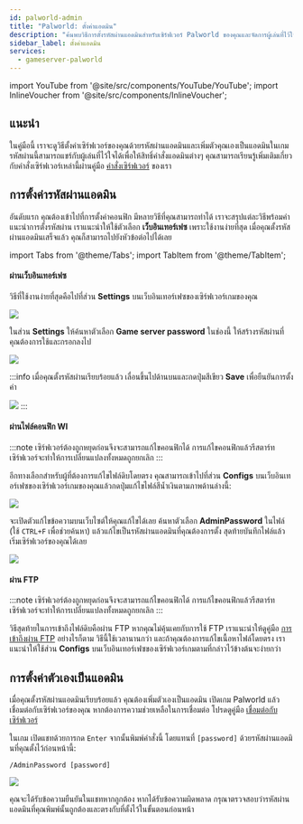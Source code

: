 ```yaml
---
id: palworld-admin
title: "Palworld: ตั้งค่าแอดมิน"
description: "ค้นพบวิธีการตั้งรหัสผ่านแอดมินสำหรับเซิร์ฟเวอร์ Palworld ของคุณและจัดการผู้เล่นที่ไว้ใจได้อย่างมีประสิทธิภาพ → เรียนรู้เพิ่มเติมตอนนี้"
sidebar_label: ตั้งค่าแอดมิน
services:
  - gameserver-palworld
---
```


import YouTube from '@site/src/components/YouTube/YouTube';
import InlineVoucher from '@site/src/components/InlineVoucher';


## แนะนำ
ในคู่มือนี้ เราจะดูวิธีตั้งค่าเซิร์ฟเวอร์ของคุณด้วยรหัสผ่านแอดมินและเพิ่มตัวคุณเองเป็นแอดมินในเกม รหัสผ่านนี้สามารถแชร์กับผู้เล่นที่ไว้ใจได้เพื่อให้สิทธิ์คำสั่งแอดมินต่างๆ คุณสามารถเรียนรู้เพิ่มเติมเกี่ยวกับคำสั่งเซิร์ฟเวอร์เหล่านี้ผ่านคู่มือ [คำสั่งเซิร์ฟเวอร์](palworld-server-commands.md) ของเรา
<YouTube videoId="SDZC4-FEdNM" imageSrc="https://screensaver01.zap-hosting.com/index.php/s/ramgExKNxeLeDdL/preview" title="ตั้งค่าเซิร์ฟเวอร์ Palworld ในแค่ 1 นาที!" description="รู้สึกเข้าใจมากขึ้นเมื่อเห็นของจริง? เราจัดให้! ดำดิ่งสู่คลิปวิดีโอที่อธิบายทุกอย่างให้คุณ ไม่ว่าคุณจะรีบหรือชอบเรียนรู้แบบสนุกๆ!"/>

<InlineVoucher />

## การตั้งค่ารหัสผ่านแอดมิน

อันดับแรก คุณต้องเข้าไปที่การตั้งค่าคอนฟิก มีหลายวิธีที่คุณสามารถทำได้ เราจะสรุปแต่ละวิธีพร้อมคำแนะนำการตั้งรหัสผ่าน เราแนะนำให้ใช้ตัวเลือก **เว็บอินเทอร์เฟซ** เพราะใช้งานง่ายที่สุด เมื่อคุณตั้งรหัสผ่านแอดมินเสร็จแล้ว คุณก็สามารถไปยังหัวข้อต่อไปได้เลย

import Tabs from '@theme/Tabs';
import TabItem from '@theme/TabItem';

<Tabs>
<TabItem value="settings" label="ผ่านเว็บอินเทอร์เฟซ" default>

#### ผ่านเว็บอินเทอร์เฟซ

วิธีที่ใช้งานง่ายที่สุดคือไปที่ส่วน **Settings** บนเว็บอินเทอร์เฟซของเซิร์ฟเวอร์เกมของคุณ

![](https://screensaver01.zap-hosting.com/index.php/s/QDPzFgWRrfB49HB/preview)

ในส่วน **Settings** ให้ค้นหาตัวเลือก **Game server password** ในช่องนี้ ให้สร้างรหัสผ่านที่คุณต้องการใช้และกรอกลงไป

![](https://github.com/zaphosting/docs/assets/42719082/dadbd22b-2fd9-42e1-be71-f6d28a3f2938)

:::info
เมื่อคุณตั้งรหัสผ่านเรียบร้อยแล้ว เลื่อนขึ้นไปด้านบนและกดปุ่มสีเขียว **Save** เพื่อยืนยันการตั้งค่า

![](https://github.com/zaphosting/docs/assets/42719082/5a4f5ab1-8079-4b20-96a6-36e4aca2e28e)
:::

</TabItem>

<TabItem value="configs" label="ผ่านไฟล์คอนฟิก WI">

#### ผ่านไฟล์คอนฟิก WI

:::note
เซิร์ฟเวอร์ต้องถูกหยุดก่อนจึงจะสามารถแก้ไขคอนฟิกได้ การแก้ไขคอนฟิกแล้วรีสตาร์ทเซิร์ฟเวอร์จะทำให้การเปลี่ยนแปลงทั้งหมดถูกยกเลิก
:::

อีกทางเลือกสำหรับผู้ที่ต้องการแก้ไขไฟล์ดิบโดยตรง คุณสามารถเข้าไปที่ส่วน **Configs** บนเว็บอินเทอร์เฟซของเซิร์ฟเวอร์เกมของคุณแล้วกดปุ่มแก้ไขไฟล์สีน้ำเงินตามภาพด้านล่างนี้:

![](https://github.com/zaphosting/docs/assets/42719082/53c8acad-7347-4c3e-85bf-5ae0ad423fc6)

จะเปิดตัวแก้ไขข้อความบนเว็บไซต์ให้คุณแก้ไขได้เลย ค้นหาตัวเลือก **AdminPassword** ในไฟล์ (ใช้ `CTRL+F` เพื่อช่วยค้นหา) แล้วแก้ไขเป็นรหัสผ่านแอดมินที่คุณต้องการตั้ง สุดท้ายบันทึกไฟล์แล้วเริ่มเซิร์ฟเวอร์ของคุณได้เลย

![](https://github.com/zaphosting/docs/assets/42719082/d86376b8-1a41-4fb0-b8cd-8570ddcaa9ae)

</TabItem>

<TabItem value="ftp" label="ผ่าน FTP">

#### ผ่าน FTP

:::note
เซิร์ฟเวอร์ต้องถูกหยุดก่อนจึงจะสามารถแก้ไขคอนฟิกได้ การแก้ไขคอนฟิกแล้วรีสตาร์ทเซิร์ฟเวอร์จะทำให้การเปลี่ยนแปลงทั้งหมดถูกยกเลิก
:::

วิธีสุดท้ายในการเข้าถึงไฟล์ดิบคือผ่าน FTP หากคุณไม่คุ้นเคยกับการใช้ FTP เราแนะนำให้ดูคู่มือ [การเข้าถึงผ่าน FTP](gameserver-ftpaccess.md) อย่างไรก็ตาม วิธีนี้ใช้เวลานานกว่า และถ้าคุณต้องการแก้ไขเนื้อหาไฟล์โดยตรง เราแนะนำให้ใช้ส่วน **Configs** บนเว็บอินเทอร์เฟซของเซิร์ฟเวอร์เกมตามที่กล่าวไว้ข้างต้นจะง่ายกว่า

</TabItem>
</Tabs>

## การตั้งค่าตัวเองเป็นแอดมิน

เมื่อคุณตั้งรหัสผ่านแอดมินเรียบร้อยแล้ว คุณต้องเพิ่มตัวเองเป็นแอดมิน เปิดเกม Palworld แล้วเชื่อมต่อกับเซิร์ฟเวอร์ของคุณ หากต้องการความช่วยเหลือในการเชื่อมต่อ โปรดดูคู่มือ [เชื่อมต่อกับเซิร์ฟเวอร์](palworld-connect.md)

ในเกม เปิดแชทด้วยการกด `Enter` จากนั้นพิมพ์คำสั่งนี้ โดยแทนที่ `[password]` ด้วยรหัสผ่านแอดมินที่คุณตั้งไว้ก่อนหน้านี้:

```
/AdminPassword [password]
```

![](https://github.com/zaphosting/docs/assets/42719082/2f6e3ee7-e83f-4b71-87dc-d36f9b8c7340)

คุณจะได้รับข้อความยืนยันในแชทหากถูกต้อง หากได้รับข้อความผิดพลาด กรุณาตรวจสอบว่ารหัสผ่านแอดมินที่คุณพิมพ์นั้นถูกต้องและตรงกับที่ตั้งไว้ในขั้นตอนก่อนหน้า

<InlineVoucher />